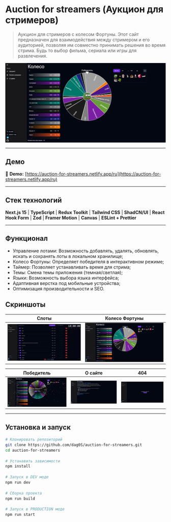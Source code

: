 # Auction for streamers (Аукцион для стримеров)

> Аукцион для стримеров с колесом Фортуны. Этот сайт предназначен для взаимодействия между стримером и его аудиторией, позволяя им совместно принимать решения во время стрима. Будь то выбор фильма, сериала или игры для развлечения.

![Preview Screenshot](https://github.com/dag0S/auction-for-streamers/blob/master/public/screenshots/wheel.png)

---

## Демо

🔗 **Demo:** [https://auction-for-streamers.netlify.app/ru](https://auction-for-streamers.netlify.app/ru)

---

## Стек технологий

**Next.js 15** | **TypeScript** | **Redux Toolkit** | **Tailwind CSS** | **ShadCN/UI** | **React Hook Form** | **Zod** | **Framer Motion** | **Canvas** | **ESLint + Prettier**

---

## Функционал

- Управление лотами: Возможность добавлять, удалять, обновлять, искать и сохранять лоты в локальном хранилище;
- Колесо Фортуны: Определяет победителя в интерактивном режиме;
- Таймер: Позволяет устанавливать время для стрима;
- Темы: Смена темы приложения (темная/светлая);
- Языки: Возможность выбора языка интерфейса;
- Адаптивная верстка под мобильные устройства;
- Оптимизация производительности и SEO.

## Скриншоты

|                                               Слоты                                               |                                               Колесо Фортуны                                               |
| :-----------------------------------------------------------------------------------------------: | :--------------------------------------------------------------------------------------------------------: |
| ![Слоты](https://github.com/dag0S/auction-for-streamers/blob/master/public/screenshots/slots.png) | ![Колесо Фортуны](https://github.com/dag0S/auction-for-streamers/blob/master/public/screenshots/wheel.png) |

|                                               Победитель                                                |                                               О сайте                                               |                                              404                                              |
| :-----------------------------------------------------------------------------------------------------: | :-------------------------------------------------------------------------------------------------: | :-------------------------------------------------------------------------------------------: |
| ![Победитель](https://github.com/dag0S/auction-for-streamers/blob/master/public/screenshots/winner.png) | ![О сайте](https://github.com/dag0S/auction-for-streamers/blob/master/public/screenshots/about.png) | ![404](https://github.com/dag0S/auction-for-streamers/blob/master/public/screenshots/404.png) |

---

## Установка и запуск

```bash
# Клонировать репозиторий
git clone https://github.com/dag0S/auction-for-streamers.git
cd auction-for-streamers

# Устанавить зависимости
npm install

# Запуск в DEV моде
npm run dev

# Сборка проекта
npm run build

# Запуск в PRODUCTION моде
npm run start
```
